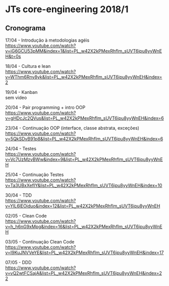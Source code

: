 # JTs core-engineering 2018/1
## Cronograma

17/04 - Introdução à metodologias agéis <br />
https://www.youtube.com/watch?v=iG6GCU53pMM&index=1&list=PL_w42X2kPMexRhfIm_sUVT6ipu8yyWnEH&t=0s

18/04 - Cultura e lean  <br />
https://www.youtube.com/watch?v=WThm6Rny8yk&list=PL_w42X2kPMexRhfIm_sUVT6ipu8yyWnEH&index=2

19/04 -  Kanban  <br />
sem video

20/04 - Pair programming + intro OOP  <br />
https://www.youtube.com/watch?v=gHDcJc2QVus&list=PL_w42X2kPMexRhfIm_sUVT6ipu8yyWnEH&index=6 

23/04 - Continuação OOP (interface, classe abstrata, exceções) <br />
https://www.youtube.com/watch?v=5QkSDvB91p8&list=PL_w42X2kPMexRhfIm_sUVT6ipu8yyWnEH&index=6

24/04 - Testes <br />
https://www.youtube.com/watch?v=Vc7UzMzvBWw&index=9&list=PL_w42X2kPMexRhfIm_sUVT6ipu8yyWnEH

25/04 - Continuação Testes <br />
https://www.youtube.com/watch?v=Ta3UBxXefIY&list=PL_w42X2kPMexRhfIm_sUVT6ipu8yyWnEH&index=10

30/04 - TDD <br />
https://www.youtube.com/watch?v=YIL6lEOiduo&index=12&list=PL_w42X2kPMexRhfIm_sUVT6ipu8yyWnEH

02/05 - Clean Code <br />
https://www.youtube.com/watch?v=h_h6nG9xMpg&index=16&list=PL_w42X2kPMexRhfIm_sUVT6ipu8yyWnEH

03/05 - Continuação Clean Code <br />
https://www.youtube.com/watch?v=I9KuJNVVeYE&list=PL_w42X2kPMexRhfIm_sUVT6ipu8yyWnEH&index=17

07/05 - DDD <br />
https://www.youtube.com/watch?v=vQ2wtFCSajA&list=PL_w42X2kPMexRhfIm_sUVT6ipu8yyWnEH&index=22